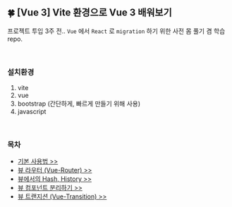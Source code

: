 ## 🍀 [Vue 3] Vite 환경으로 Vue 3 배워보기

프로젝트 투입 3주 전.. `Vue` 에서 `React` 로 `migration` 하기 위한 사전 몸 풀기 겸 학습 repo.

<br/>

### 설치환경

1. vite
2. vue
3. bootstrap (간단하게, 빠르게 만들기 위해 사용)
4. javascript

<br/>

### 목차

- [기본 사용법 >>](src/docs//chapter-00.md)
- [뷰 라우터 (Vue-Router) >>](src/docs/chapter-01.md)
- [뷰에서의 Hash, History >>](src/docs/chapter-02.md)
- [뷰 컴포넌트 분리하기 >>](src/docs/chapter-03.md)
- [뷰 트랜지션 (Vue-Transition) >>](src/docs/chapter-04.md)

